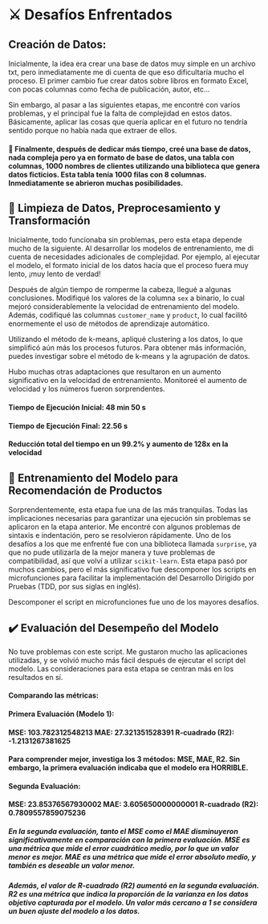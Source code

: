 # ⚔️ Desafíos Enfrentados

## Creación de Datos:
Inicialmente, la idea era crear una base de datos muy simple en un archivo txt, pero inmediatamente me di cuenta de que eso dificultaría mucho el proceso.
El primer cambio fue crear datos sobre libros en formato Excel, con pocas columnas como fecha de publicación, autor, etc...

Sin embargo, al pasar a las siguientes etapas, me encontré con varios problemas, y el principal fue la falta de complejidad en estos datos. Básicamente, aplicar las cosas que quería aplicar en el futuro no tendría sentido porque no había nada que extraer de ellos.
#### 🏁 Finalmente, después de dedicar más tiempo, creé una base de datos, nada compleja pero ya en formato de base de datos, una tabla con columnas, 1000 nombres de clientes utilizando una biblioteca que genera datos ficticios. Esta tabla tenía 1000 filas con 8 columnas. Inmediatamente se abrieron muchas posibilidades.

## 🧹 Limpieza de Datos, Preprocesamiento y Transformación
Inicialmente, todo funcionaba sin problemas, pero esta etapa depende mucho de la siguiente. Al desarrollar los modelos de entrenamiento, me di cuenta de necesidades adicionales de complejidad. Por ejemplo, al ejecutar el modelo, el formato inicial de los datos hacía que el proceso fuera muy lento, ¡muy lento de verdad!

Después de algún tiempo de romperme la cabeza, llegué a algunas conclusiones. Modifiqué los valores de la columna `sex` a binario, lo cual mejoró considerablemente la velocidad de entrenamiento del modelo. Además, codifiqué las columnas `customer_name` y `product`, lo cual facilitó enormemente el uso de métodos de aprendizaje automático.

Utilizando el método de k-means, apliqué clustering a los datos, lo que simplificó aún más los procesos futuros. Para obtener más información, puedes investigar sobre el método de k-means y la agrupación de datos.

Hubo muchas otras adaptaciones que resultaron en un aumento significativo en la velocidad de entrenamiento. Monitoreé el aumento de velocidad y los números fueron sorprendentes.
#### Tiempo de Ejecución Inicial: 48 min 50 s
#### Tiempo de Ejecución Final: 22.56 s
#### Reducción total del tiempo en un 99.2% y aumento de 128x en la velocidad

## 🤖 Entrenamiento del Modelo para Recomendación de Productos
Sorprendentemente, esta etapa fue una de las más tranquilas. Todas las implicaciones necesarias para garantizar una ejecución sin problemas se aplicaron en la etapa anterior. Me encontré con algunos problemas de sintaxis e indentación, pero se resolvieron rápidamente. Uno de los desafíos a los que me enfrenté fue con una biblioteca llamada `surprise`, ya que no pude utilizarla de la mejor manera y tuve problemas de compatibilidad, así que volví a utilizar `scikit-learn`. Esta etapa pasó por muchos cambios, pero el más significativo fue descomponer los scripts en microfunciones para facilitar la implementación del Desarrollo Dirigido por Pruebas (TDD, por sus siglas en inglés).

Descomponer el script en microfunciones fue uno de los mayores desafíos.

## ✔️ Evaluación del Desempeño del Modelo
No tuve problemas con este script. Me gustaron mucho las aplicaciones utilizadas, y se volvió mucho más fácil después de ejecutar el script del modelo. Las consideraciones para esta etapa se centran más en los resultados en sí.

#### Comparando las métricas:

#### Primera Evaluación (Modelo 1):

#### MSE: 103.782312548213  MAE: 27.321351528391  R-cuadrado (R2): -1.2131267381625
#### Para comprender mejor, investiga los 3 métodos: MSE, MAE, R2. Sin embargo, la primera evaluación indicaba que el modelo era HORRIBLE.
#### Segunda Evaluación:
#### MSE: 23.85376567930002  MAE: 3.605650000000001  R-cuadrado (R2): 0.7809557859075236

##### En la segunda evaluación, tanto el MSE como el MAE disminuyeron significativamente en comparación con la primera evaluación. MSE es una métrica que mide el error cuadrático medio, por lo que un valor menor es mejor. MAE es una métrica que mide el error absoluto medio, y también es deseable un valor menor.

##### Además, el valor de R-cuadrado (R2) aumentó en la segunda evaluación. R2 es una métrica que indica la proporción de la varianza en los datos objetivo capturada por el modelo. Un valor más cercano a 1 se considera un buen ajuste del modelo a los datos.
